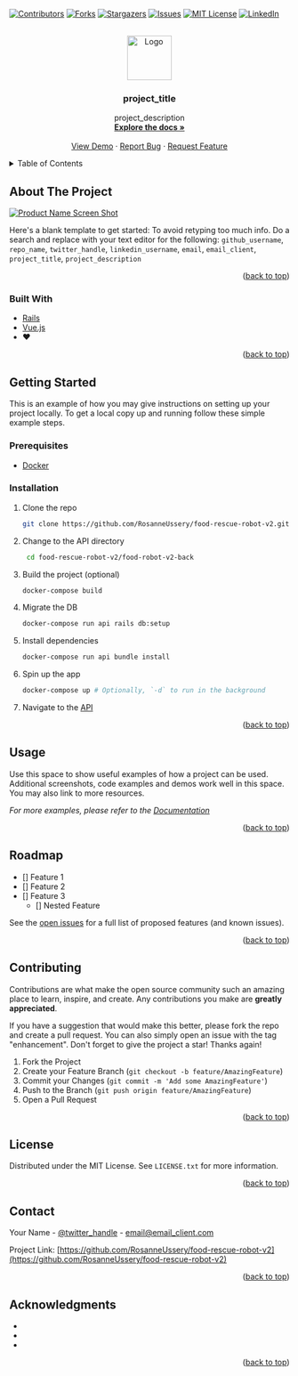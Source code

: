 <div id="top"></div>
<!--
*** Thanks for checking out the Best-README-Template. If you have a suggestion
*** that would make this better, please fork the repo and create a pull request
*** or simply open an issue with the tag "enhancement".
*** Don't forget to give the project a star!
*** Thanks again! Now go create something AMAZING! :D
-->



<!-- PROJECT SHIELDS -->
<!--
*** I'm using markdown "reference style" links for readability.
*** Reference links are enclosed in brackets [ ] instead of parentheses ( ).
*** See the bottom of this document for the declaration of the reference variables
*** for contributors-url, forks-url, etc. This is an optional, concise syntax you may use.
*** https://www.markdownguide.org/basic-syntax/#reference-style-links
-->
[![Contributors][contributors-shield]][contributors-url]
[![Forks][forks-shield]][forks-url]
[![Stargazers][stars-shield]][stars-url]
[![Issues][issues-shield]][issues-url]
[![MIT License][license-shield]][license-url]
[![LinkedIn][linkedin-shield]][linkedin-url]



<!-- PROJECT LOGO -->
<br />
<div align="center">
  <a href="https://github.com/RosanneUssery/food-rescue-robot-v2">
    <img src="images/logo.png" alt="Logo" width="80" height="80">
  </a>

<h3 align="center">project_title</h3>

  <p align="center">
    project_description
    <br />
    <a href="https://github.com/RosanneUssery/food-rescue-robot-v2"><strong>Explore the docs »</strong></a>
    <br />
    <br />
    <a href="https://github.com/RosanneUssery/food-rescue-robot-v2">View Demo</a>
    ·
    <a href="https://github.com/RosanneUssery/food-rescue-robot-v2/issues">Report Bug</a>
    ·
    <a href="https://github.com/RosanneUssery/food-rescue-robot-v2/issues">Request Feature</a>
  </p>
</div>



<!-- TABLE OF CONTENTS -->
<details>
  <summary>Table of Contents</summary>
  <ol>
    <li>
      <a href="#about-the-project">About The Project</a>
      <ul>
        <li><a href="#built-with">Built With</a></li>
      </ul>
    </li>
    <li>
      <a href="#getting-started">Getting Started</a>
      <ul>
        <li><a href="#prerequisites">Prerequisites</a></li>
        <li><a href="#installation">Installation</a></li>
      </ul>
    </li>
    <li><a href="#usage">Usage</a></li>
    <li><a href="#roadmap">Roadmap</a></li>
    <li><a href="#contributing">Contributing</a></li>
    <li><a href="#license">License</a></li>
    <li><a href="#contact">Contact</a></li>
    <li><a href="#acknowledgments">Acknowledgments</a></li>
  </ol>
</details>



<!-- ABOUT THE PROJECT -->
## About The Project

[![Product Name Screen Shot][product-screenshot]](https://example.com)

Here's a blank template to get started: To avoid retyping too much info. Do a search and replace with your text editor for the following: `github_username`, `repo_name`, `twitter_handle`, `linkedin_username`, `email`, `email_client`, `project_title`, `project_description`

<p align="right">(<a href="#top">back to top</a>)</p>



### Built With

* [Rails](https://https://rubyonrails.org/)
* [Vue.js](https://vuejs.org/)
* :heart:

<p align="right">(<a href="#top">back to top</a>)</p>



<!-- GETTING STARTED -->
## Getting Started

This is an example of how you may give instructions on setting up your project locally.
To get a local copy up and running follow these simple example steps.

### Prerequisites
<!-- This is an example of how to list things you need to use the software and how to install them.  -->
* [Docker](https://docs.docker.com/get-docker/)

### Installation


1. Clone the repo
   ```sh
   git clone https://github.com/RosanneUssery/food-rescue-robot-v2.git
   ```
2. Change to the API directory
   ```sh
    cd food-rescue-robot-v2/food-robot-v2-back
   ```
3. Build the project (optional)
   ```sh
   docker-compose build
   ```
4. Migrate the DB
   ```sh
   docker-compose run api rails db:setup
   ```
5. Install dependencies
   ```sh
   docker-compose run api bundle install
   ```
6. Spin up the app
   ```sh
   docker-compose up # Optionally, `-d` to run in the background
   ```
7. Navigate to the [API](http://localhost:3000)

<p align="right">(<a href="#top">back to top</a>)</p>



<!-- USAGE EXAMPLES -->
## Usage

Use this space to show useful examples of how a project can be used. Additional screenshots, code examples and demos work well in this space. You may also link to more resources.

_For more examples, please refer to the [Documentation](https://example.com)_

<p align="right">(<a href="#top">back to top</a>)</p>



<!-- ROADMAP -->
## Roadmap

- [] Feature 1
- [] Feature 2
- [] Feature 3
    - [] Nested Feature

See the [open issues](https://github.com/RosanneUssery/food-rescue-robot-v2/issues) for a full list of proposed features (and known issues).

<p align="right">(<a href="#top">back to top</a>)</p>



<!-- CONTRIBUTING -->
## Contributing

Contributions are what make the open source community such an amazing place to learn, inspire, and create. Any contributions you make are **greatly appreciated**.

If you have a suggestion that would make this better, please fork the repo and create a pull request. You can also simply open an issue with the tag "enhancement".
Don't forget to give the project a star! Thanks again!

1. Fork the Project
2. Create your Feature Branch (`git checkout -b feature/AmazingFeature`)
3. Commit your Changes (`git commit -m 'Add some AmazingFeature'`)
4. Push to the Branch (`git push origin feature/AmazingFeature`)
5. Open a Pull Request

<p align="right">(<a href="#top">back to top</a>)</p>



<!-- LICENSE -->
## License

Distributed under the MIT License. See `LICENSE.txt` for more information.

<p align="right">(<a href="#top">back to top</a>)</p>



<!-- CONTACT -->
## Contact

Your Name - [@twitter_handle](https://twitter.com/twitter_handle) - email@email_client.com

Project Link: [https://github.com/RosanneUssery/food-rescue-robot-v2](https://github.com/RosanneUssery/food-rescue-robot-v2)

<p align="right">(<a href="#top">back to top</a>)</p>



<!-- ACKNOWLEDGMENTS -->
## Acknowledgments

* []()
* []()
* []()

<p align="right">(<a href="#top">back to top</a>)</p>



<!-- MARKDOWN LINKS & IMAGES -->
<!-- https://www.markdownguide.org/basic-syntax/#reference-style-links -->
[contributors-shield]: https://img.shields.io/github/contributors/RosanneUssery/food-rescue-robot-v2.svg?style=for-the-badge
[contributors-url]: https://github.com/RosanneUssery/food-rescue-robot-v2/graphs/contributors
[forks-shield]: https://img.shields.io/github/forks/RosanneUssery/food-rescue-robot-v2.svg?style=for-the-badge
[forks-url]: https://github.com/RosanneUssery/food-rescue-robot-v2/network/members
[stars-shield]: https://img.shields.io/github/stars/RosanneUssery/food-rescue-robot-v2.svg?style=for-the-badge
[stars-url]: https://github.com/RosanneUssery/food-rescue-robot-v2/stargazers
[issues-shield]: https://img.shields.io/github/issues/RosanneUssery/food-rescue-robot-v2.svg?style=for-the-badge
[issues-url]: https://github.com/RosanneUssery/food-rescue-robot-v2/issues
[license-shield]: https://img.shields.io/github/license/RosanneUssery/food-rescue-robot-v2.svg?style=for-the-badge
[license-url]: https://github.com/RosanneUssery/food-rescue-robot-v2/blob/master/LICENSE.txt
[linkedin-shield]: https://img.shields.io/badge/-LinkedIn-black.svg?style=for-the-badge&logo=linkedin&colorB=555
[linkedin-url]: https://linkedin.com/in/linkedin_username
[product-screenshot]: images/screenshot.png